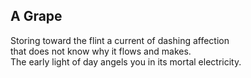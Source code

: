 A Grape
-------
Storing toward the flint a current of dashing affection  
that does not know why it flows and makes.  
The early light of day angels you in its mortal electricity.  
